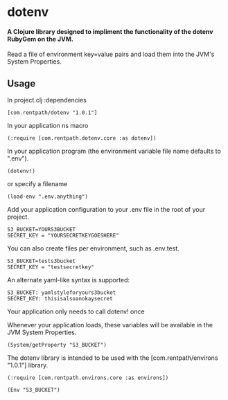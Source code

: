 # dotenv

#### A Clojure library designed to impliment the functionality of the dotenv RubyGem on the JVM.

Read a file of environment key=value pairs and load them into the JVM's System Properties.

## Usage

In project.clj :dependencies

    [com.rentpath/dotenv "1.0.1"]

In your application ns macro

    (:require [com.rentpath.dotenv.core :as dotenv])

In your application program (the environment variable file name defaults to ".env").

    (dotenv!)

or specify a filename

    (load-env ".env.anything")


Add your application configuration to your .env file in the root of your project.

    S3_BUCKET=YOURS3BUCKET
    SECRET_KEY = "YOURSECRETKEYGOESHERE"

You can also create files per environment, such as .env.test.

    S3_BUCKET=tests3bucket
    SECRET_KEY = "testsecretkey"

An alternate yaml-like syntax is supported:

    S3_BUCKET: yamlstyleforyours3bucket
    SECRET_KEY: thisisalsoanokaysecret

Your application only needs to call dotenv! once

    
Whenever your application loads, these variables will be available in the JVM System Properties.

    (System/getProperty "S3_BUCKET")

The dotenv library is intended to be used with the [com.rentpath/environs "1.0.1"] library.

    (:require [com.rentpath.environs.core :as environs])

    (Env "S3_BUCKET")
